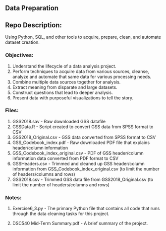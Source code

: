 ## Data Preparation

## Repo Description:

Using Python, SQL, and other tools to acquire, prepare, clean, and automate dataset creation.

### Objectives:

1. Understand the lifecycle of a data analysis project.
2. Perform techniques to acquire data from various sources, cleanse, analyze and automate that same data for various processing needs.
3. Combine multiple data sources together for analysis.
4. Extract meaning from disparate and large datasets.
5. Construct questions that lead to deeper analysis.
6. Present data with purposeful visualizations to tell the story.

### Files:

1. GSS2018.sav - Raw downloaded GSS datafile
2. GSSData.R - Script created to convert GSS data from SPSS format to CSV
3. GSS2018_Original.csv - GSS data converted from SPSS format to CSV
4. GSS_Codebook_index.pdf - Raw downloaded PDF file that explains header/column information
5. GSS_Codebook_index_original.csv - PDF of GSS header/column information data converted from PDF format to CSV
6. GSSHeaders.csv - Trimmed and cleaned up GSS header/column information from GSS_Codebook_index_original.csv (to limit the number of headers/columns and rows)
7. GSS2018.csv - Trimmed GSS data file from GSS2018_Original.csv (to limit the number of headers/columns and rows)  

### Notes:

1. Exercise6_3.py - The primary Python file that contains all code that runs through the data cleaning tasks for this project.
                   
2. DSC540 Mid-Term Summary.pdf - A brief summary of the project.
